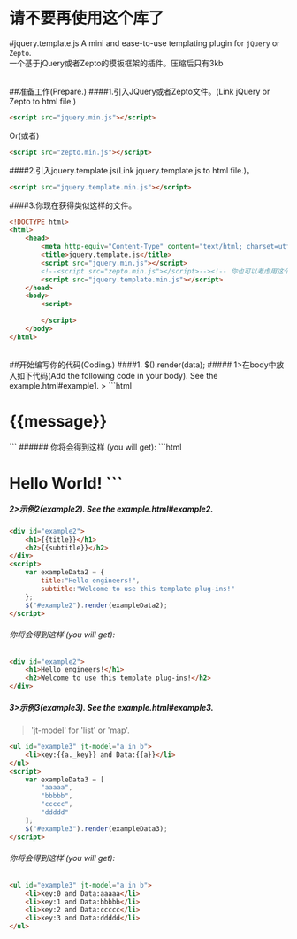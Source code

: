 # 请不要再使用这个库了


#jquery.template.js
A mini and ease-to-use templating plugin for `jQuery` or `Zepto`.<br>
一个基于jQuery或者Zepto的模板框架的插件。压缩后只有3kb
<br>
<br>

##准备工作(Prepare.)
####1.引入JQuery或者Zepto文件。(Link jQuery or Zepto to html file.)
```html
<script src="jquery.min.js"></script>
```
Or(或者)
```html
<script src="zepto.min.js"></script>
```


####2.引入jquery.template.js(Link jquery.template.js to html file.)。
```html
<script src="jquery.template.min.js"></script>
```

####3.你现在获得类似这样的文件。
```html
<!DOCTYPE html>
<html>
	<head>
		<meta http-equiv="Content-Type" content="text/html; charset=utf-8" />
    	<title>jquery.template.js</title>
		<script src="jquery.min.js"></script>
		<!--<script src="zepto.min.js"></script>--><!-- 你也可以考虑用这个框架 -->
		<script src="jquery.template.min.js"></script>
	</head>
	<body>
		<script>
			
		</script>
	</body>
</html>
```

<br>
##开始编写你的代码(Coding.)
####1.  $().render(data);
##### 1>在body中放入如下代码(Add the following code in your body). See the example.html#example1.
> 
```html
<h1 id="example1">{{message}}</h1>
<script>
	$("#example1").render({message:"Hello World!"});
</script>
```
###### 你将会得到这样 (you will get):
```html
<h1>Hello World!</ht>
```

##### 2>示例2(example2). See the example.html#example2.
> 
```html
<div id="example2">
	<h1>{{title}}</h1>
	<h2>{{subtitle}}</h2>
</div>
<script>
	var exampleData2 = {
		title:"Hello engineers!",
		subtitle:"Welcome to use this template plug-ins!"
	};
	$("#example2").render(exampleData2);
</script>
```
###### 你将会得到这样 (you will get):
```html
<div id="example2">
	<h1>Hello engineers!</h1>
	<h2>Welcome to use this template plug-ins!</h2>
</div>
```

##### 3>示例3(example3). See the example.html#example3.
> 'jt-model' for 'list' or 'map'.
```html
<ul id="example3" jt-model="a in b">
	<li>key:{{a._key}} and Data:{{a}}</li>
</ul>
<script>
	var exampleData3 = [
		"aaaaa",
		"bbbbb",
		"ccccc",
		"ddddd"
	];
	$("#example3").render(exampleData3);
</script>
```
###### 你将会得到这样 (you will get):
```html
<ul id="example3" jt-model="a in b">
	<li>key:0 and Data:aaaaa</li>
	<li>key:1 and Data:bbbbb</li>
	<li>key:2 and Data:ccccc</li>
	<li>key:3 and Data:ddddd</li>
</ul>
```
